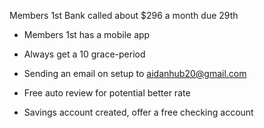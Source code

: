 Members 1st Bank called about 
$296 a month due 29th
- Members 1st has a mobile app
- Always get a 10 grace-period
- Sending an email on setup to aidanhub20@gmail.com

- Free auto review for potential better rate

- Savings account created, offer a free checking account 